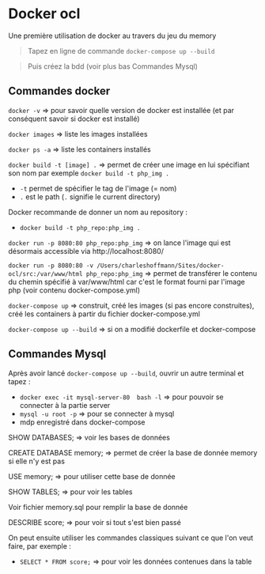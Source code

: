 # Docker ocl

Une première utilisation de docker au travers du jeu du memory

> Tapez en ligne de commande `docker-compose up --build`

> Puis créez la bdd (voir plus bas Commandes Mysql)

## Commandes docker

`docker -v` => pour savoir quelle version de docker est installée (et par conséquent savoir si docker est installé)

`docker images` => liste les images installées

`docker ps -a` => liste les containers installés

`docker build -t [image] .` => permet de créer une image en lui spécifiant son nom par exemple `docker build -t php_img .`
- `-t` permet de spécifier le tag de l'image (= nom)
- `.` est le path (`.` signifie le current directory)

Docker recommande de donner un nom au repository :
- `docker build -t php_repo:php_img .`

`docker run -p 8080:80 php_repo:php_img` => on lance l'image qui est désormais accessible via http://localhost:8080/

`docker run -p 8080:80 -v /Users/charleshoffmann/Sites/docker-ocl/src:/var/www/html php_repo:php_img` => permet de transférer le contenu du chemin spécifié à var/www/html car c'est le format fourni par l'image php (voir contenu docker-compose.yml)

`docker-compose up` => construit, créé les images (si pas encore construites), créé les containers à partir du fichier docker-compose.yml

`docker-compose up --build` => si on a modifié dockerfile et docker-compose

## Commandes Mysql

Après avoir lancé `docker-compose up --build`, ouvrir un autre terminal et tapez :
- `docker exec -it mysql-server-80  bash -l` => pour pouvoir se connecter à la partie server
- `mysql -u root -p` => pour se connecter à mysql
- mdp enregistré dans docker-compose

SHOW DATABASES; => voir les bases de données

CREATE DATABASE memory; => permet de créer la base de donnée memory si elle n'y est pas

USE memory; => pour utiliser cette base de donnée

SHOW TABLES; => pour voir les tables

Voir fichier memory.sql pour remplir la base de donnée

DESCRIBE score; => pour voir si tout s'est bien passé 

On peut ensuite utiliser les commandes classiques suivant ce que l'on veut faire, par exemple :
- `SELECT * FROM score;` => pour voir les données contenues dans la table